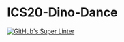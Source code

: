 # ICS20-Dino-Dance
[![GitHub's Super Linter](https://github.com/CarolynWP/ICS2O-Dino-Dance/actions/workflows/main.yml/badge.svg)](https://github.com/CarolynWP/ICS2O-Dino-Dance/actions)